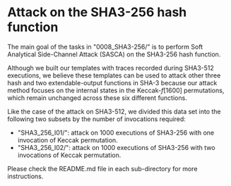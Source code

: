 # Attack on the SHA3-256 hash function

The main goal of the tasks in "0008_SHA3-256/" is to perform Soft Analytical Side-Channel Attack (SASCA) on the SHA3-256 hash function.

Although we built our templates with traces recorded during SHA3-512 executions, we believe these templates can be used to attack other three hash and two extendable-output functions in SHA-3 because our attack method focuses on the internal states in the Keccak-_f_[1600] permutations, which remain unchanged across these six different functions.

Like the case of the attack on SHA3-512, we divided this data set into the following two subsets by the number of invocations required:

 - "SHA3_256_I01/": attack on 1000 executions of SHA3-256 with one invocation of Keccak permutation.
 - "SHA3_256_I02/": attack on 1000 executions of SHA3-256 with two invocations of Keccak permutation.

Please check the README.md file in each sub-directory for more instructions.


